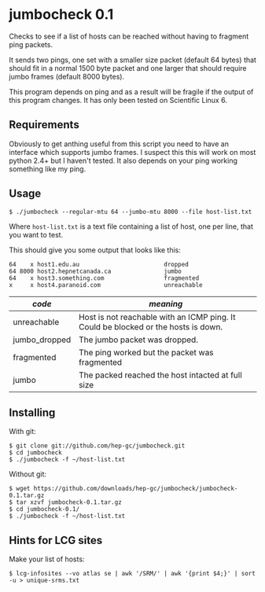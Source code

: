 jumbocheck 0.1
================

Checks to see if a list of hosts can be reached without having
to fragment ping packets. 

It sends two pings, one set with a smaller size packet (default 64 bytes) that should fit in a normal 
1500 byte packet and one larger that should require jumbo frames (default 8000 bytes).

This program depends on ping and as a result will be fragile if
the output of this program changes. It has only been tested on Scientific Linux 6.

Requirements
----------

Obviously to get anthing useful from this script you need to have an interface which
supports jumbo frames. I suspect this this will work on most python 2.4+ but I haven't tested. 
It also depends on your ping working something like my ping.

Usage
-------
    $ ./jumbocheck --regular-mtu 64 --jumbo-mtu 8000 --file host-list.txt


Where `host-list.txt` is a text file containing a list of host, one per line, that you want to test.

This should give you some output that looks like this:

```
64    x host1.edu.au                        dropped
64 8000 host2.hepnetcanada.ca               jumbo
64    x host3.something.com                 fragmented
x     x host4.paranoid.com                  unreachable
```

| *code*        | *meaning* |
| ------------- | ------- |
| unreachable   | Host is not reachable with an ICMP ping. It Could be blocked or the hosts is down. |
| jumbo_dropped | The jumbo packet was dropped. |
| fragmented    | The ping worked but the packet was fragmented |
| jumbo         | The packed reached the host intacted at full size |


Installing
---------

With git:

    $ git clone git://github.com/hep-gc/jumbocheck.git
    $ cd jumbocheck
    $ ./jumbocheck -f ~/host-list.txt

Without git:

    $ wget https://github.com/downloads/hep-gc/jumbocheck/jumbocheck-0.1.tar.gz
    $ tar xzvf jumbocheck-0.1.tar.gz
    $ cd jumbocheck-0.1/
    $ ./jumbocheck -f ~/host-list.txt
    

Hints for LCG sites
------------------

Make your list of hosts:

    $ lcg-infosites --vo atlas se | awk '/SRM/' | awk '{print $4;}' | sort -u > unique-srms.txt
    

